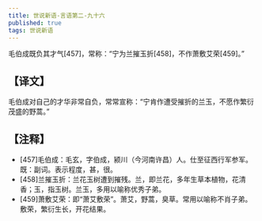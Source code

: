 ```yaml
---
title: 世说新语-言语第二-九十六
published: true
tags: 世说新语
---
```


毛伯成既负其才气[457]，常称：“宁为兰摧玉折[458]，不作萧敷艾荣[459]。”

## 【译文】

毛伯成对自己的才华非常自负，常常宣称：“宁肯作遭受摧折的兰玉，不愿作繁衍茂盛的野蒿。”

## 【注释】

- [457]毛伯成：毛玄，字伯成，颍川（今河南许昌）人。仕至征西行军参军。既：副词。表示程度，甚，很。
- [458]兰摧玉折：兰花玉树遭到摧残。兰，即兰花，多年生草本植物，花清香；玉，指玉树。兰玉，多用以喻称优秀子弟。
- [459]萧敷艾荣：即“萧艾敷荣”。萧艾，野蒿，臭草。常用以喻称不肖子弟。敷荣，繁衍生长，开花结果。
